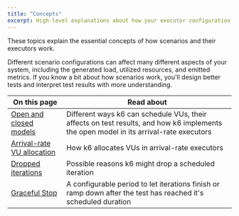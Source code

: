 ```yaml
---
title: "Concepts"
excerpt: High-level explanations about how your executor configuration can change the test execution and test results
---
```


These topics explain the essential concepts of how scenarios and their executors work.

Different scenario configurations can affect many different aspects of your system,
including the generated load, utilized resources, and emitted metrics.
If you know a bit about how scenarios work, you'll design better tests and interpret test results with more understanding.

| On this page                                                                           | Read about                                                                                                                            |
|----------------------------------------------------------------------------------------|---------------------------------------------------------------------------------------------------------------------------------------|
| [Open and closed models](/using-k6/scenarios/concepts/open-vs-closed/)                 | Different ways k6 can schedule VUs, their affects on test results, and how k6 implements the open model in its arrival-rate executors |
| [Arrival-rate VU allocation](/using-k6/scenarios/concepts/arrival-rate-vu-allocation/) | How k6 allocates VUs in arrival-rate executors                                                                                        |
| [Dropped iterations](/using-k6/scenarios/concepts/dropped-iterations/)                 | Possible reasons k6 might drop a scheduled iteration                                                                                  |
| [Graceful Stop](/using-k6/scenarios/concepts/graceful-stop)                            | A configurable period to let iterations finish or ramp down after the test has reached it's scheduled duration                        |


